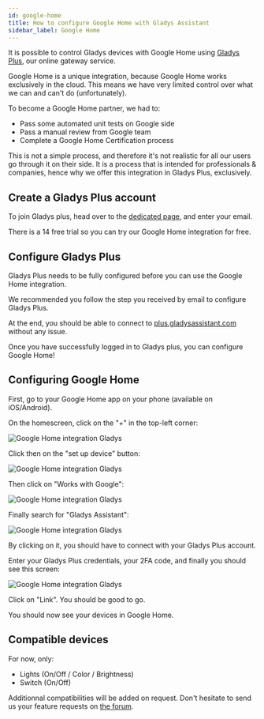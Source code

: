 ```yaml
---
id: google-home
title: How to configure Google Home with Gladys Assistant
sidebar_label: Google Home
---
```


It is possible to control Gladys devices with Google Home using [Gladys Plus](/plus), our online gateway service.

Google Home is a unique integration, because Google Home works exclusively in the cloud. This means we have very limited control over what we can and can't do (unfortunately).

To become a Google Home partner, we had to:

- Pass some automated unit tests on Google side
- Pass a manual review from Google team
- Complete a Google Home Certification process

This is not a simple process, and therefore it's not realistic for all our users go through it on their side. It is a process that is intended for professionals & companies, hence why we offer this integration in Gladys Plus, exclusively.

## Create a Gladys Plus account

To join Gladys plus, head over to the [dedicated page](/plus), and enter your email.

There is a 14 free trial so you can try our Google Home integration for free.

## Configure Gladys Plus

Gladys Plus needs to be fully configured before you can use the Google Home integration.

We recommended you follow the step you received by email to configure Gladys Plus.

At the end, you should be able to connect to [plus.gladysassistant.com](https://plus.gladysassistant.com) without any issue. 

Once you have successfully logged in to Gladys plus, you can configure Google Home!

## Configuring Google Home

First, go to your Google Home app on your phone (available on iOS/Android).

On the homescreen, click on the "+" in the top-left corner:

![Google Home integration Gladys](../../static/img/docs/en/configuration/google-home/step-1.jpg)

Click then on the "set up device" button:

![Google Home integration Gladys](../../static/img/docs/en/configuration/google-home/step-2.jpg)

Then click on "Works with Google":

![Google Home integration Gladys](../../static/img/docs/en/configuration/google-home/step-3.jpg)

Finally search for "Gladys Assistant":

![Google Home integration Gladys](../../static/img/docs/en/configuration/google-home/step-4.jpg)

By clicking on it, you should have to connect with your Gladys Plus account.

Enter your Gladys Plus credentials, your 2FA code, and finally you should see this screen:

![Google Home integration Gladys](../../static/img/docs/en/configuration/google-home/step-5.jpg)

Click on "Link". You should be good to go.

You should now see your devices in Google Home.

## Compatible devices

For now, only:

- Lights (On/Off / Color / Brightness)
- Switch (On/Off)

Additionnal compatibilities will be added on request. Don't hesitate to send us your feature requests on [the forum](https://community.gladysassistant.com/).
